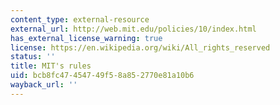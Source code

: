 ```yaml
---
content_type: external-resource
external_url: http://web.mit.edu/policies/10/index.html
has_external_license_warning: true
license: https://en.wikipedia.org/wiki/All_rights_reserved
status: ''
title: MIT's rules
uid: bcb8fc47-4547-49f5-8a85-2770e81a10b6
wayback_url: ''
---
```

